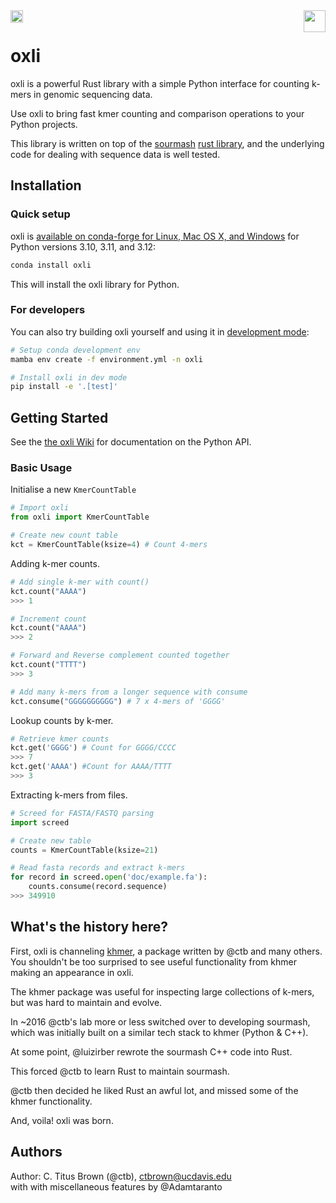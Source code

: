 <a href="https://opensource.org/licenses/BSD-3-Clause">
  <img src="https://img.shields.io/badge/License-BSD_3--Clause-blue.svg" align="left" height="20"/>
</a> 

<a href="https://gitpod.io/#https://github.com/oxli-bio/oxli">
  <img src="https://gitpod.io/button/open-in-gitpod.svg" align="right" height="35"/>
</a>

<br>

# oxli

oxli is a powerful Rust library with a simple Python interface for counting k-mers
in genomic sequencing data.

Use oxli to bring fast kmer counting and comparison operations to your Python projects.

This library is written on top of the
[sourmash](https://sourmash.readthedocs.io/)
[rust library](https://sourmash.readthedocs.io/), and the underlying
code for dealing with sequence data is well tested.

## Installation

### Quick setup

oxli is
[available on conda-forge for Linux, Mac OS X, and Windows](https://github.com/conda-forge/oxli-feedstock) for Python versions 3.10, 3.11, and 3.12:

```bash
conda install oxli
```

This will install the oxli library for Python.

### For developers

You can also try building oxli yourself and using it in [development mode](https://github.com/oxli-bio/oxli/wiki/For-Developers):

```bash
# Setup conda development env
mamba env create -f environment.yml -n oxli

# Install oxli in dev mode
pip install -e '.[test]'
```

## Getting Started

See the [the oxli Wiki](https://github.com/oxli-bio/oxli/wiki/Getting-Started) for documentation on the Python API.

### Basic Usage

Initialise a new `KmerCountTable`
```python
# Import oxli
from oxli import KmerCountTable

# Create new count table
kct = KmerCountTable(ksize=4) # Count 4-mers
```
Adding k-mer counts.

```python
# Add single k-mer with count()
kct.count("AAAA")
>>> 1

# Increment count
kct.count("AAAA")
>>> 2

# Forward and Reverse complement counted together
kct.count("TTTT")
>>> 3

# Add many k-mers from a longer sequence with consume
kct.consume("GGGGGGGGGG") # 7 x 4-mers of 'GGGG'
```

Lookup counts by k-mer.

```python
# Retrieve kmer counts
kct.get('GGGG') # Count for GGGG/CCCC
>>> 7
kct.get('AAAA') #Count for AAAA/TTTT
>>> 3
```

Extracting k-mers from files.

```python
# Screed for FASTA/FASTQ parsing
import screed

# Create new table
counts = KmerCountTable(ksize=21)

# Read fasta records and extract k-mers
for record in screed.open('doc/example.fa'):
    counts.consume(record.sequence)
>>> 349910
```


## What's the history here?

First, oxli is channeling
[khmer](https://khmer.readthedocs.io/en/latest/), a package written by
@ctb and many others.  You shouldn't be too surprised to see useful
functionality from khmer making an appearance in oxli.  

The khmer package was useful for inspecting large collections of
k-mers, but was hard to maintain and evolve.  

In ~2016 @ctb's lab more or less switched over to developing
sourmash, which was initially built on a similar tech stack to khmer
(Python & C++).  
  
At some point, @luizirber rewrote the sourmash C++ code into Rust.  

This forced @ctb to learn Rust to maintain sourmash.  

@ctb then decided he liked Rust an awful lot, and missed some of the
khmer functionality.  
  
And, voila! oxli was born.

## Authors

Author: C. Titus Brown (@ctb), ctbrown@ucdavis.edu  
with with miscellaneous features by @Adamtaranto